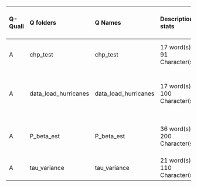 |Q-Quali |Q folders            |Q Names              |Descriptions stats           |Keywords stats           |Meta Info data fields             |
|:-------|:--------------------|:--------------------|:----------------------------|:------------------------|:---------------------------------|
|A       |chp_test             |chp_test             |17 word(s), 91 Character(s)  |6: 6 (standard), 0 (new) |q, p, a, d, k, df, s, sa          |
|A       |data_load_hurricanes |data_load_hurricanes |17 word(s), 100 Character(s) |6: 5 (standard), 1 (new) |q, p, a, d, k, df, e, i, o, s, sa |
|A       |P_beta_est           |P_beta_est           |36 word(s), 200 Character(s) |8: 7 (standard), 1 (new) |q, p, a, d, k, df, e, s, sa       |
|A       |tau_variance         |tau_variance         |21 word(s), 110 Character(s) |7: 5 (standard), 2 (new) |q, p, a, d, k, s                  |
